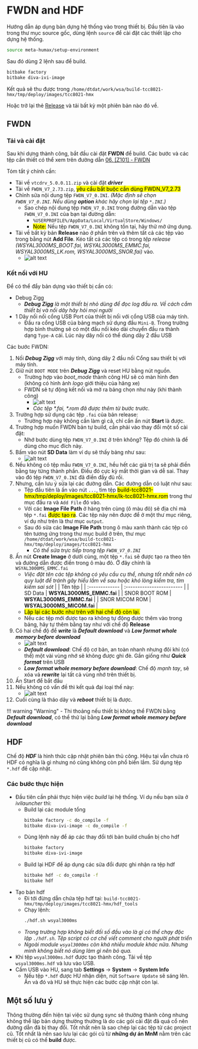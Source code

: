 # FWDN and HDF

Hướng dẫn áp dụng bản dựng hệ thống vào trong thiết bị. Đầu tiên là vào trong thư mục source gốc, dùng lệnh `source` để cài đặt các thiết lập cho dựng hệ thống.

```bash
source meta-humax/setup-environment
```

Sau đó dùng 2 lệnh sau để build.
```bash
bitbake factory
bitbake diva-ivi-image
```
Kết quả sẽ thu được trong `/home/dtdat/work/wsa/build-tcc8021-hmx/tmp/deploy/images/tcc8021-hmx`

Hoặc trở lại thẻ [Release](work-wsa-release.md) và tải bất kỳ một phiên bản nào đó về.

## FWDN

### Tải và cài đặt

Sau khi dựng thành công, bắt đầu cài đặt __FWDN__ để build. Các bước và các tệp cần thiết có thể xem trên đường dẫn [06. [Z101] - FWDN](https://wiki.humaxdigital.com/display/autovn/06.+%5BZ101%5D+-+FWDN)

Tóm tắt ý chính cần:

- Tải về `vtcdrv_5.0.0.11.zip` và cài đặt ___driver___
- Tải về `FWDN_V7_2.73.zip`, <mark class=red>yêu cầu bắt buộc cần dùng FWDN_V7_2.73</mark>
- Chỉnh sửa nội dung tệp `FWDN_V7_0.INI`. _(Mặc định sẽ chọn `FWDN_V7_0.INI`. Nếu dùng __option__ khác hãy chọn lại tệp `*.INI`.)_
    - Sao chép nội dung tệp `FWDN_V7_0.INI` trong đường dẫn vào tệp `FWDN_V7_0.INI` của bạn tại đường dẫn:
        - `%USERPROFILE%/AppData/Local/VirtualStore/Windows/`
        - <mark>Note:</mark> Nếu tệp `FWDN_V7_0.INI` không tồn tại, hãy thử mở ứng dụng.
- Tải về bất kỳ bản __Release__ nào ở phần trên và thêm tất cả các tệp vào trong bằng nút __Add File__. Kéo tất cả các tệp có trong _tệp release (WSYAL3000MS_BOOT.fai, WSYAL3000MS_EMMC.fai, WSYAL3000MS_LK.rom, WSYAL3000MS_SNOR.fai)_ vào.
    - ![alt text](img/work-wsa-fwdn-and-hdf-0.png)

### Kết nối với HU

Để có thể đẩy bản dựng vào thiết bị cần có:
- Debug Zigg
    - ___Debug Zigg__ là một thiết bị nhỏ dùng để đọc log đầu ra. Về cách cắm thiết bị và nối dây hãy hỏi mọi người_ 
- 1 Dây nối nối cổng USB Port của thiết bị nối với cổng USB của máy tính.
    - Đầu ra cổng USB của bảng mạch sử dụng đầu `Mini-B`. Trong trường hợp bình thường sẽ có một đầu nối kéo dài chuyển đầu ra thành dạng `Type-A` cái. Lúc này dây nối có thể dùng dây 2 đầu USB

Các bước FWDN:

1. Nối ___Debug Zigg___ với máy tính, dùng dây 2 đầu nối Cổng sau thiết bị với máy tính.
1. Giữ nút `BOOT MODE` trên ___Debug Zigg___ và reset HU bằng nút nguồn.
    - Trường hợp vào _boot_mode_ thành công HU sẽ có màn hình đen (không có hình ảnh _logo_ giới thiệu của hãng xe)
    - FWDN sẽ tự động kết nối và mở ra bảng chọn như này (khi thành công)
        - ![alt text](img/work-wsa-fwdn-and-hdf-0.png)
        - _Các tệp *.fai, *.rom đã được thêm từ bước trước._
1. Trường hợp sử dụng các tệp `.fai` của bản release:
    - Trường hợp này không cần làm gì cả, chỉ cần ấn nút __Start__  là được.
1. Trường hợp muốn FWDN bản tự build, cần phải vào thay đổi một số cài đặt:
    - Nhớ bước dùng tệp `FWDN_V7_0.INI` ở trên không? Tệp đó chính là để dùng cho mục đích này.
1. Bấm vào nút __SD Data__ làm ví dụ sẽ thấy bảng như sau:
    - ![alt text](img/work-wsa-fwdn-and-hdf-1.png)
1. Nếu không có tệp mẫu `FWDN_V7_0.INI`, hều hết các giá trị ta sẽ phải điền bằng tay từng thành phần. Điều đó cực kỳ mất thời gian và dễ sai. Thay vào đó tệp `FWDN_V7_0.INI` đã điền đầy đủ rồi.
1. Nhưng, cần lưu ý sửa lại các đường dẫn. Các đường dẫn có luật như sau:
    - Tệp đầu tiên là ấn vào nút `...`, tìm tệp <mark class=red>build-tcc8021-hmx/tmp/deploy/images/tcc8021-hmx/lk-tcc8021-hmx.rom</mark> trong thư mục đầu ra và `Add File` đó vào.
    - Với các __Image File Path__ ở hàng trên cùng (ô màu đỏ) sẽ địa chỉ mà tệp `*.fai` <mark>được tạo ra</mark>. Các tệp này nên được để ở một thư mục riêng, ví dụ như trên là thư mục `output`.
    - Sau đó sửa các __Image File Path__ trong ô màu xanh thành các tệp có tên tương ứng trong thư mục build ở trên, thư mục `/home/dtdat/work/wsa/build-tcc8021-hmx/tmp/deploy/images/tcc8021-hmx`
        - _Có thể sửa trực tiếp trong tệp `FWDN_V7_0.INI`_
1. Ấn nút __Create Image__ ở dưới cùng, một tệp `*.fai` sẽ được tạo ra theo tên và đường dẫn được điền trong ô màu đỏ. Ở đây chính là `WSYAL3000MS_EMMC.fai`
    - _Việc đặt tên các tệp không có yêu cầu cụ thể, nhưng tốt nhất nên có quy luật để tránh gây hiểu lầm về sau hoặc khó lòng kiểm tra, tìm kiếm sai sót_
        |                | Tên tệp                   |
        | :------------- | :------------------------ |
        | SD Data        | __WSYAL3000MS_EMMC.fai__  |
        | SNOR BOOT ROM  | __WSYAL3000MS_EMMC.fai__  |
        | SNOR MICOM ROM | __WSYAL3000MS_MICOM.fai__ |
    - <mark class="red">Lặp lại các bước như trên với hai chế độ còn lại.</mark>
    - Nếu các tệp mới được tạo ra không tự động được thêm vào trong bảng, hãy tự thêm bằng tay như với chế độ __Release__
1. Có hai chế độ để ___write___ là ___Default download___ và ___Low format whole memory before download___
    - ![alt text](img/work-wsa-fwdn-and-hdf-2.png)
    - ___Default download___: Chế độ cơ bản, an toàn nhanh nhưng đôi khi (có thể) một vài vùng nhớ sẽ không được ghi đè. Gần giống như ___Quick format___ trên USB
    - ___Low format whole memory before download___: Chế độ _mạnh tay_, sẽ xóa vả ___rewrite___ lại tất cả vùng nhớ trên thiết bị.
1. Ấn Start để bắt đầu
1. Nếu không có vấn đề thì kết quả đại loại thế này:
    - ![alt text](img/work-wsa-fwdn-and-hdf-3.png)
1. Cuối cùng là tháo dây và ___reboot___ thiết bị là được.

!!! warning "Warning"
    - Thi thoảng nếu thiết bị không thể FWDN bằng ___Default download___, có thể thử lại bằng ___Low format whole memory before download___

## HDF

Chế độ ___HDF___ là hình thức cập nhật phiên bản thủ công. Hiệu tại vẫn chưa rõ HDF có nghĩa là gì nhưng nó cũng không còn phổ biến lắm. Sử dụng tệp `*.hdf` để cập nhật.

### Các bước thực hiện

- Đầu tiên cần phải thực hiện việc _build_ lại hệ thống. Ví dụ nếu bạn sửa ở _ivilauncher_ thì:
    - Build lại các module tổng
        ```bash
        bitbake factory -c do_compile -f
        bitbake diva-ivi-image -c do_compile -f
        ```
    - Dùng lệnh này để áp các thay đổi tới bản build chuẩn bị cho hdf
        ```bash
        bitbake factory
        bitbake diva-ivi-image
        ```
    - Build lại HDF để áp dụng các sửa đổi được ghi nhận ra tệp hdf
        ```bash
        bitbake hdf -c do_compile -f
        bitbake hdf
        ```
- Tạo bản hdf
    - Đi tới đừng dẫn chứa tệp hdf tại: `build-tcc8021-hmx/tmp/deploy/images/tcc8021-hmx/hdf_tools`
    - Chạy lệnh:
        ```bash
        ./hdf.sh wsyal3000ms
        ```
    - _Trong trường hợp không biết đối số đầu vào là gì có thể chạy độc lập `./hdf.sh`. Tệp script có cơ chế viết comment cho người phát triển_
    - _Ngoài module `wsyal3000ms` còn khá nhiều module khác nữa. Nhưng mình không biết nó dùng làm gì nên bỏ qua._
- Khi tệp `wsyal3000ms.hdf` được tạo thành công. Tải về tệp `wsyal3000ms.hdf` và lưu vào USB.
- Cắm USB vào HU, sang tab __Settings__ -> __System__ -> __System Info__
    - Nếu tệp `*.hdf` được HU nhận diện, nút `Software Update` sẽ sáng lên. Ấn và đó và HU sẽ thực hiện các bước cập nhật còn lại.

## Một số lưu ý

Thông thường đến hiện tại việc sử dụng sync sẽ thường thành công nhưng không thể lập bản dựng thường thường là do các gói cài đặt đã quá cổ nên đường dẫn đã bị thay đổi. Tốt nhất nên là sao chép lại các tệp từ các project cũ. Tốt nhất là nên sao lưu lại các gói cũ từ __những dự án MnM__ nằm trên các thiết bị cũ có thể __build__ được.
